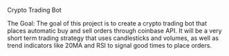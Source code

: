 Crypto Trading Bot

The Goal: 
The goal of this project is to create a crypto trading bot that places
automatic buy and sell orders through coinbase API. It will be a very short
term trading strategy that uses candlesticks and volumes, as well as trend
indicators like 20MA and RSI to signal good times to place orders. 





